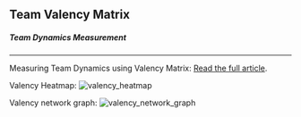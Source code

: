 ## Team Valency Matrix

##### Team Dynamics Measurement
---

Measuring Team Dynamics using Valency Matrix: [Read the full article](https://signaltosystem.substack.com/).


Valency Heatmap:
![valency_heatmap](https://github.com/user-attachments/assets/2cd4c5dd-083c-4f10-8adb-d0bb1020c5ae)

Valency network graph:
![valency_network_graph](https://github.com/user-attachments/assets/bc43f80b-e76a-4759-a7fd-a585ec05f549)
